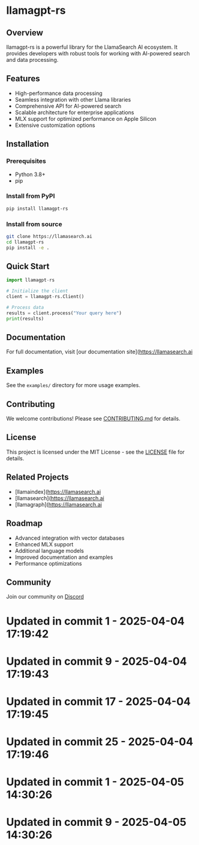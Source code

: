 # llamagpt-rs

## Overview
llamagpt-rs is a powerful library for the LlamaSearch AI ecosystem. It provides developers with robust tools for working with AI-powered search and data processing.

## Features
- High-performance data processing
- Seamless integration with other Llama libraries
- Comprehensive API for AI-powered search
- Scalable architecture for enterprise applications
- MLX support for optimized performance on Apple Silicon
- Extensive customization options

## Installation

### Prerequisites
- Python 3.8+
- pip

### Install from PyPI
```bash
pip install llamagpt-rs
```

### Install from source
```bash
git clone https://llamasearch.ai
cd llamagpt-rs
pip install -e .
```

## Quick Start
```python
import llamagpt-rs

# Initialize the client
client = llamagpt-rs.Client()

# Process data
results = client.process("Your query here")
print(results)
```

## Documentation
For full documentation, visit [our documentation site](https://llamasearch.ai

## Examples
See the `examples/` directory for more usage examples.

## Contributing
We welcome contributions! Please see [CONTRIBUTING.md](CONTRIBUTING.md) for details.

## License
This project is licensed under the MIT License - see the [LICENSE](LICENSE) file for details.

## Related Projects
- [llamaindex](https://llamasearch.ai
- [llamasearch](https://llamasearch.ai
- [llamagraph](https://llamasearch.ai

## Roadmap
- Advanced integration with vector databases
- Enhanced MLX support
- Additional language models
- Improved documentation and examples
- Performance optimizations

## Community
Join our community on [Discord](https://discord.gg/llamasearch)

# Updated in commit 1 - 2025-04-04 17:19:42

# Updated in commit 9 - 2025-04-04 17:19:43

# Updated in commit 17 - 2025-04-04 17:19:45

# Updated in commit 25 - 2025-04-04 17:19:46

# Updated in commit 1 - 2025-04-05 14:30:26

# Updated in commit 9 - 2025-04-05 14:30:26
